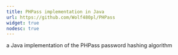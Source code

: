 ```yaml
---
title: PHPass implementation in Java
url: https://github.com/Wolf480pl/PHPass
widget: true
nodesc: true
---
```

a Java implementation of the PHPass password hashing algorithm

